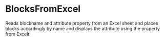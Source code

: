 # BlocksFromExcel
Reads blockname and attribute property from an Excel sheet and places blocks accordingly by name and displays the attribute using the property from Excelt
